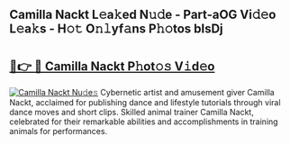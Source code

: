 ## Camilla Nackt L𝚎a𝚔ed N𝚞𝚍e - Part-aOG Vi𝚍𝚎o L𝚎a𝚔s - H𝚘𝚝 O𝚗𝚕yf𝚊ns P𝚑𝚘tos bIsDj

# <h2><a href="http://kf08khw.oniu.top/?m=Camilla+Nackt">🔗👉 🔴 Camilla Nackt P𝚑ot𝚘𝚜 V𝚒d𝚎o</a></h2>

[![Camilla Nackt Nu𝚍e𝚜](https://i.imgur.com/0qMVB7G.gif)](http://kf08khw.oniu.top/?m=Camilla+Nackt)
Cybernetic artist and amusement giver Camilla Nackt, acclaimed for publishing dance and lifestyle tutorials through viral dance moves and short clips. Skilled animal trainer Camilla Nackt, celebrated for their remarkable abilities and accomplishments in training animals for performances.  
